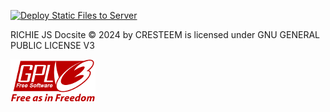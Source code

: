 [![Deploy Static Files to Server](https://github.com/cresteem/Richie-JS-DocSite/actions/workflows/ftpdeploy.yml/badge.svg)](https://github.com/cresteem/Richie-JS-DocSite/actions/workflows/ftpdeploy.yml)

RICHIE JS Docsite © 2024 by CRESTEEM is licensed under GNU GENERAL PUBLIC LICENSE V3

![GPL_v3](./gplv3.png)
